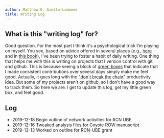 ```yaml
---
author: Matthew E. Aiello-Lammens
title: Writing Log
---
```


## What is this "writing log" for?

Good question. For the most part I think it's a psychological trick I'm playing on myself. You see, based on advice offered in several places (e.g., [here](https://www.facultydiversity.org/14-day-challenge) and in [this book](https://www.apa.org/pubs/books/4441010)), I've been trying to foster a habit of daily writing. One thing that helps me with this is writing on projects that I version control with git and github. This is because seeing a block of [green boxes](https://github.com/mlammens) that indicate that I made consistent contributions over several days simply make me feel good. Actually, it goes long with the ["don't break the chain"](https://lifehacker.com/jerry-seinfelds-productivity-secret-281626) productivity idea. But some of my projects aren't on github, so I don't have a good way to track them. So here we are. I get to update this log, get my little green box, and feel good.

## Log

* 2019-12-18 Begin outline of network activities for RCN UBE
* 2019-12-16 Tweaked analysis files for Coyote ROW manuscript
* 2019-12-13 Worked on outline for RCN-UBE grant
